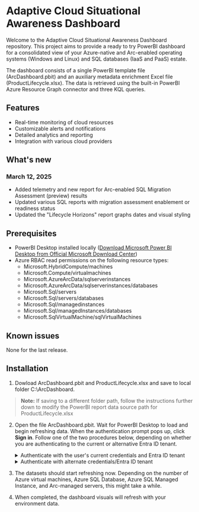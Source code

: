 # Adaptive Cloud Situational Awareness Dashboard

Welcome to the Adaptive Cloud Situational Awareness Dashboard repository. This project aims to provide a ready to try PowerBI dashboard for a consolidated view of your Azure-native and Arc-enabled operating systems (Windows and Linux) and SQL databases (IaaS and PaaS) estate. 

The dashboard consists of a single PowerBI template file (ArcDashboard.pbit) and an auxiliary metadata enrichment Excel file (ProductLifecycle.xlsx). The data is retrieved using the built-in PowerBI Azure Resource Graph connector and three KQL queries. 

## Features

- Real-time monitoring of cloud resources
- Customizable alerts and notifications
- Detailed analytics and reporting
- Integration with various cloud providers

## What's new

### March 12, 2025
- Added telemetry and new report for Arc-enabled SQL Migration Assessment (preview) results
- Updated various SQL reports with migration assessment enablement or readiness status
- Updated the "Lifecycle Horizons" report graphs dates and visual styling

## Prerequisites

- PowerBI Desktop installed locally ([Download Microsoft Power BI Desktop from Official Microsoft Download Center](https://www.microsoft.com/en-us/download/details.aspx?id=58494))
- Azure RBAC read permissions on the following resource types:
    - Microsoft.HybridCompute/machines
    - Microsoft.Compute/virtualmachines
    - Microsoft.AzureArcData/sqlserverinstances
    - Microsoft.AzureArcData/sqlserverinstances/databases
    - Microsoft.Sql/servers
    - Microsoft.Sql/servers/databases
    - Microsoft.Sql/managedinstances
    - Microsoft.Sql/managedInstances/databases
    - Microsoft.SqlVirtualMachine/sqlVirtualMachines

## Known issues
None for the last release.

## Installation

1. Dowload ArcDashboard.pbit and ProductLifecycle.xlsx and save to local folder C:\ArcDashboard.
> **Note:**
> If saving to a different folder path, follow the instructions further down to modify the PowerBI report data source path for ProductLifecycle.xlsx

2. Open the file ArcDashboard.pbit. Wait for PowerBI Desktop to load and begin refreshing data. When the authentication prompt pops up, click **Sign in**. Follow one of the two procedures below, depending on whether you are authenticating to the current or alternative Entra ID tenant.
    
    <details>
        <summary>Authenticate with the user's current credentials and Entra ID tenant</summary>
        1. In the authentication prompt, click on your logged in account
        2. After the authentication process completes, click "Connect"
    </details>
    <details>
        <summary>Authenticate with alternate credentials/Entra ID tenant</summary>
        1. In the authentication prompt, click on "Use another account"
        2. Click "Sign-in options"
        3. Click "Sign in to an organization"
        4. Type in the Entra ID tenant domain name and click "Next"
        5. Click "Use another account", enter your credentials and complete the authentication process
        6. After the authentication process completes, click "Connect"
    </details>

3. The datasets should start refreshing now. Depending on the number of Azure virtual machines, Azure SQL Database, Azure SQL Managed Instance, and Arc-managed servers, this might take a while.
4. When completed, the dashboard visuals will refresh with your environment data.
